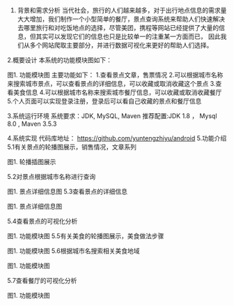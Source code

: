 1. 背景和需求分析
当代社会，旅行的人们越来越多，对于出行地点信息的需求量大大增加，我们制作一个小型简单的餐厅，景点查询系统来帮助人们快速解决去哪里旅行和对吃饭地点的选择，尽管美团，携程等网站已经提供了大量的信息，但其实可以发现它们的信息也只是比较单一的注重某一方面而已， 因此我们从多个网站爬取主要部分，并进行数据可视化来更好的帮助人们选择。

2.概要设计
本系统的功能模块图如下：


图1. 功能模块图
主要功能如下：
1.查看景点文章，售票情况
2.可以根据城市名称来搜索城市景点，可以查看景点的详细信息，可以收藏或取消收藏这个景点
3.查看美食信息
4.可以根据城市名称来搜索城市餐厅信息，可以收藏或取消收藏餐厅
5.个人页面可以实现登录注册，登录后可以看自己收藏的景点和餐厅信息

3.系统运行环境
系统要求：JDK, MySQL, Maven
推荐配置:JDK 1.8 ， Mysql 8.0  , Maven 3.5.3

4.系统实现
代码库地址：
https://github.com/yuntengzhiyu/android
5.功能介绍
5.1有关景点的轮播图展示，销售情况，文章系列

图1. 轮播插图展示


5.2对景点根据城市名称进行查询

图1. 景点详细信息图
5.3查看景点的详细信息

图1. 景点详细信息图


5.4查看景点的可视化分析

图1. 功能模块图
5.5有关美食的轮播图展示，美食做法步骤

图1. 功能模块图
5.6根据城市名搜索相关美食地域

图1. 功能模块图

5.7查看餐厅的可视化分析

图1. 功能模块图
